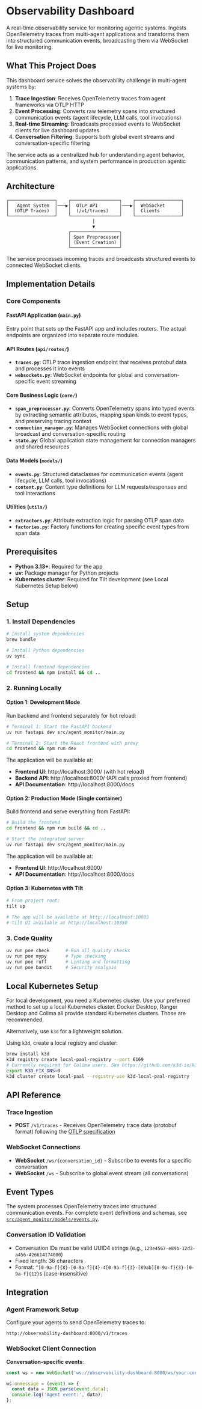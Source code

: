 # Observability Dashboard

A real-time observability service for monitoring agentic systems. Ingests OpenTelemetry traces from multi-agent applications and transforms them into structured communication events, broadcasting them via WebSocket for live monitoring.

## What This Project Does

This dashboard service solves the observability challenge in multi-agent systems by:

1. **Trace Ingestion**: Receives OpenTelemetry traces from agent frameworks via OTLP HTTP
2. **Event Processing**: Converts raw telemetry spans into structured communication events (agent lifecycle, LLM calls, tool invocations)
3. **Real-time Streaming**: Broadcasts processed events to WebSocket clients for live dashboard updates
4. **Conversation Filtering**: Supports both global event streams and conversation-specific filtering

The service acts as a centralized hub for understanding agent behavior, communication patterns, and system performance in production agentic applications.

## Architecture

```
┌─────────────────┐    ┌──────────────────┐    ┌─────────────────┐
│   Agent System  │───▶│  OTLP API        │───▶│  WebSocket      │
│  (OTLP Traces)  │    │  (/v1/traces)    │    │  Clients        │
└─────────────────┘    └──────────────────┘    └─────────────────┘
                                │
                                ▼
                       ┌──────────────────┐
                       │ Span Preprocessor│
                       │ (Event Creation) │
                       └──────────────────┘
```

The service processes incoming traces and broadcasts structured events to connected WebSocket clients.

## Implementation Details

### Core Components

#### FastAPI Application (`main.py`)
Entry point that sets up the FastAPI app and includes routers. The actual endpoints are organized into separate route modules.

#### API Routes (`api/routes/`)
- **`traces.py`**: OTLP trace ingestion endpoint that receives protobuf data and processes it into events
- **`websockets.py`**: WebSocket endpoints for global and conversation-specific event streaming

#### Core Business Logic (`core/`)
- **`span_preprocessor.py`**: Converts OpenTelemetry spans into typed events by extracting semantic attributes, mapping span kinds to event types, and preserving tracing context
- **`connection_manager.py`**: Manages WebSocket connections with global broadcast and conversation-specific routing
- **`state.py`**: Global application state management for connection managers and shared resources

#### Data Models (`models/`)
- **`events.py`**: Structured dataclasses for communication events (agent lifecycle, LLM calls, tool invocations)
- **`content.py`**: Content type definitions for LLM requests/responses and tool interactions

#### Utilities (`utils/`)
- **`extractors.py`**: Attribute extraction logic for parsing OTLP span data
- **`factories.py`**: Factory functions for creating specific event types from span data

## Prerequisites

- **Python 3.13+**: Required for the app
- **uv**: Package manager for Python projects
- **Kubernetes cluster**: Required for Tilt development (see Local Kubernetes Setup below)

## Setup

### 1. Install Dependencies

```bash
# Install system dependencies
brew bundle

# Install Python dependencies
uv sync

# Install frontend dependencies
cd frontend && npm install && cd ..
```

### 2. Running Locally

#### Option 1: Development Mode 

Run backend and frontend separately for hot reload:

```bash
# Terminal 1: Start the FastAPI backend
uv run fastapi dev src/agent_monitor/main.py

# Terminal 2: Start the React frontend with proxy
cd frontend && npm run dev
```

The application will be available at:
- **Frontend UI**: http://localhost:3000/ (with hot reload)
- **Backend API**: http://localhost:8000/ (API calls proxied from frontend)
- **API Documentation**: http://localhost:8000/docs

#### Option 2: Production Mode (Single container)

Build frontend and serve everything from FastAPI:

```bash
# Build the frontend
cd frontend && npm run build && cd ..

# Start the integrated server
uv run fastapi dev src/agent_monitor/main.py
```

The application will be available at:
- **Frontend UI**: http://localhost:8000/
- **API Documentation**: http://localhost:8000/docs

#### Option 3: Kubernetes with Tilt
```bash
# From project root:
tilt up

# The app will be available at http://localhost:10005
# Tilt UI available at http://localhost:10350
```

### 3. Code Quality

```bash
uv run poe check      # Run all quality checks
uv run poe mypy       # Type checking
uv run poe ruff       # Linting and formatting
uv run poe bandit     # Security analysis
```

## Local Kubernetes Setup

For local development, you need a Kubernetes cluster.
Use your preferred method to set up a local Kubernetes cluster. Docker Desktop, Ranger Desktop and Colima all provide standard Kubernetes clusters. Those are recommended.

Alternatively, use `k3d` for a lightweight solution.

Using `k3d`, create a local registry and cluster:
```bash
brew install k3d
k3d registry create local-paal-registry --port 6169
# Currently required for Colima users. See https://github.com/k3d-io/k3d/pull/1584
export K3D_FIX_DNS=0
k3d cluster create local-paal --registry-use k3d-local-paal-registry
```

## API Reference

### Trace Ingestion

- **POST** `/v1/traces` - Receives OpenTelemetry trace data (protobuf format) following the [OTLP specification](https://opentelemetry.io/docs/specs/otlp/#otlphttp-request)

### WebSocket Connections

- **WebSocket** `/ws/{conversation_id}` - Subscribe to events for a specific conversation
- **WebSocket** `/ws` - Subscribe to global event stream (all conversations)

## Event Types

The system processes OpenTelemetry traces into structured communication events. For complete event definitions and schemas, see [`src/agent_monitor/models/events.py`](backend/src/agent_monitor/models/events.py).

### Conversation ID Validation
- Conversation IDs must be valid UUID4 strings (e.g., `123e4567-e89b-12d3-a456-426614174000`)
- Fixed length: 36 characters
- Format: `^[0-9a-f]{8}-[0-9a-f]{4}-4[0-9a-f]{3}-[89ab][0-9a-f]{3}-[0-9a-f]{12}$` (case-insensitive)

## Integration

### Agent Framework Setup

Configure your agents to send OpenTelemetry traces to:
```
http://observability-dashboard:8000/v1/traces
```

### WebSocket Client Connection

**Conversation-specific events**:
```javascript
const ws = new WebSocket('ws://observability-dashboard:8000/ws/your-conversation-id');

ws.onmessage = (event) => {
  const data = JSON.parse(event.data);
  console.log('Agent event:', data);
};
```
